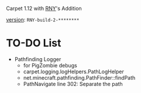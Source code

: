 Carpet 1.12 with [RNY](https://github.com/Rainyaphthyl)'s Addition

[version](src/carpet/CarpetSettings.java): `RNY-build-2-********`

# TO-DO List

- Pathfinding Logger
    - for PigZombie debugs
    - carpet.logging.logHelpers.PathLogHelper
    - net.minecraft.pathfinding.PathFinder::findPath
    - PathNavigate line 302: Separate the path
